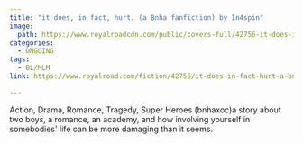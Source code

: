 ```yaml
---
title: "it does, in fact, hurt. (a Bnha fanfiction) by In4spin"
image:
  path: https://www.royalroadcdn.com/public/covers-full/42756-it-does-in-fact-hurt-a-bnha-fanfiction.jpg
categories:
  - ONGOING
tags:
  - BL/MLM
link: https://www.royalroad.com/fiction/42756/it-does-in-fact-hurt-a-bnha-fanfiction

---
```

Action, Drama, Romance, Tragedy, Super Heroes
(bnhaxoc)a story about two boys, a romance, an academy, and how involving yourself in somebodies' life can be more damaging than it seems.


